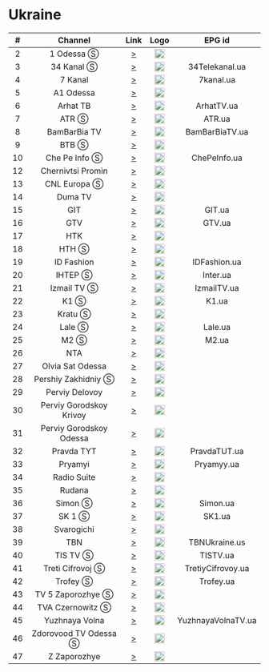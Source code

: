 <h1>Ukraine</h1>

| #   | Channel        | Link  | Logo | EPG id |
|:---:|:--------------:|:-----:|:----:|:------:|
| 2   | 1 Odessa Ⓢ | [>](http://cdn1.live-tv.od.ua:8081/1tvod/1tvod-abr/playlist.m3u8) | <img height="20" src="https://i.imgur.com/9z2LnBg.png"/> |
| 3   | 34 Kanal Ⓢ | [>](https://streamvideol.luxnet.ua/34ua/34ua.stream/playlist.m3u8) | <img height="20" src="https://i.imgur.com/0buhFKQ.png"/> | 34Telekanal.ua |
| 4   | 7 Kanal | [>](http://cdn10.live-tv.od.ua:8081/7tvod/7tvod-abr/7tvod/7tvod/playlist.m3u8) | <img height="20" src="https://i.imgur.com/nJvGdoj.jpg"/> | 7kanal.ua |
| 5   | A1 Odessa | [>](http://cdn1.live-tv.od.ua:8081/a1od/a1od-abr/a1od/a1od-720p/playlist.m3u8) | <img height="20" src="https://i.imgur.com/0DUi5fO.jpg"/> |
| 6   | Arhat TB | [>](http://arhat.tv/public/720p/index.m3u8) | <img height="20" src="https://i.imgur.com/Qdgntk1.jpg"/> | ArhatTV.ua |
| 7   | ATR Ⓢ | [>](http://stream.atr.ua/atr/live/index.m3u8) | <img height="20" src="https://i.imgur.com/tKmYWYH.png"/> | ATR.ua |
| 8   | BamBarBia TV | [>](http://cdn1.live-tv.od.ua:8081/bbb/bbbtv-abr/bbb/bbbtv-720p/playlist.m3u8) | <img height="20" src="https://i.imgur.com/LIk85IA.png"/> | BamBarBiaTV.ua |
| 9   | BTB Ⓢ | [>](http://video.vtvplus.com.ua:81/hls/online/index.m3u8) | <img height="20" src="https://i.imgur.com/JG493Vn.png"/> |
| 10   | Che Pe Info Ⓢ | [>](http://109.68.40.67/life/magnolia_3/index.m3u8) | <img height="20" src="https://i.imgur.com/7Ycv3bL.png"/> | ChePeInfo.ua |
| 12   | Chernivtsi Promin | [>](http://langate.tv/promin/live_720/index.m3u8) | <img height="20" src="https://i.imgur.com/IbwmfzF.png"/> |
| 13   | CNL Europa Ⓢ | [>](http://live-mobile.cdn01.net/hls-live/202E1F/default/mobile/stream_10429_3.m3u8) | <img height="20" src="https://i.imgur.com/lozzdS7.png"/> |
| 14   | Duma TV | [>](http://cdn1.live-tv.od.ua:8081/dumska/dumska-abr/dumska/dumska720p/playlist.m3u8) | <img height="20" src="https://i.imgur.com/KlPqxlo.png"/> |
| 15   | GIT | [>](https://stream.uagit.tv/gittv.m3u8) | <img height="20" src="https://i.imgur.com/v5J8tiS.png"/> | GIT.ua |
| 16   | GTV | [>](http://cdn1.live-tv.od.ua:8081/a1od/gtvod-abr/a1od/gtvod-720p/playlist.m3u8) | <img height="20" src="https://i.imgur.com/Rc6UGkb.jpg"/> | GTV.ua |
| 17   | HTK | [>](http://stream.ntktv.ua/s/ntk/ntk.m3u8) | <img height="20" src="https://i.imgur.com/on0TfJ6.png"/> |
| 18   | HTH Ⓢ | [>](https://edge3.iptv.macc.com.ua/img/ntn_3/index.m3u8) | <img height="20" src="https://i.imgur.com/VEuahVK.png"/> |
| 19   | ID Fashion | [>](https://idfashion.cdn-02.cosmonova.net.ua/hls/idfashion_ua_hi/index.m3u8?_=1602581479) | <img height="20" src="https://i.imgur.com/Y50tmIN.png"/> | IDFashion.ua |
| 20   | IHTEP Ⓢ | [>](https://edge1.iptv.macc.com.ua/img/inter_3/index.m3u8) | <img height="20" src="https://i.imgur.com/R06gbuT.png"/> | Inter.ua |
| 21   | Izmail TV Ⓢ | [>](https://cdn10.live-tv.od.ua:8083/izod/izod-abr-lq/playlist.m3u8) | <img height="20" src="https://i.imgur.com/mpMjj7o.png"/> | IzmailTV.ua |
| 22   | K1 Ⓢ | [>](http://109.68.40.67/life/k1_3/index.m3u8) | <img height="20" src="https://i.imgur.com/qhRurXG.png"/> | K1.ua |
| 23   | Kratu Ⓢ | [>](https://cdn10.live-tv.od.ua:8083/kratu/kratu-abr-lq/kratu/kratu-sub/chunks.m3u8) | <img height="20" src="https://i.imgur.com/NXqO1Qa.png"/> |
| 24   | Lale Ⓢ | [>](http://stream.atr.ua/lale//live/index.m3u8) | <img height="20" src="https://i.imgur.com/Nv6P5Ds.png"/> | Lale.ua |
| 25   | M2 Ⓢ | [>](http://live.m2.tv/hls3/stream.m3u8) | <img height="20" src="https://i.imgur.com/IwUc4pC.png"/> | M2.ua |
| 26   | NTA | [>](http://95.67.106.10/hls/nta_ua_hi/index.m3u8) | <img height="20" src="https://i.imgur.com/AGzWPZv.png"/> |
| 27   | Olvia Sat Odessa | [>](http://cdn1.live-tv.od.ua:8081/ktkod/ktkod-abr/ktkod/ktkod/playlist.m3u8) | <img height="20" src="https://i.imgur.com/khlZ532.png"/> |
| 28   | Pershiy Zakhidniy Ⓢ | [>](http://hls.cdn.ua/1zahid.com_live/_definst_/livestream/playlist.m3u8) | <img height="20" src="https://i.imgur.com/yifGKcA.png"/> |
| 29   | Perviy Delovoy | [>](http://pershij-dlovij-hls3.cosmonova.net.ua/hls/pershij-dlovij_ua_hi/index.m3u8) | <img height="20" src="https://i.imgur.com/rIaWxpn.png"/> |
| 30   | Perviy Gorodskoy Krivoy | [>](http://cdn1.live-tv.od.ua:8081/1tvkr/1tvkr-abr/1tvkr/1tvkr/playlist.m3u8) | <img height="20" src="https://i.imgur.com/Em3J7XO.jpg"/> |
| 31   | Perviy Gorodskoy Odessa | [>](http://91.194.79.46:8081/stream1/channel1/playlist.m3u8) | <img height="20" src="https://i.imgur.com/Em3J7XO.jpg"/> |
| 32   | Pravda TYT | [>](http://pravdatytkievshina-hls2.cosmonova.net.ua/hls/pravdatytkievshina_ua_hi/index.m3u8) | <img height="20" src="https://i.imgur.com/p5MSKuW.jpg"/> | PravdaTUT.ua |
| 33   | Pryamyi | [>](http://prm-hls1.cosmonova.net.ua/hls/prm_ua_hi/index.m3u8) | <img height="20" src="https://i.imgur.com/5rtPDpn.png"/> | Pryamyy.ua |
| 34   | Radio Suite | [>](http://stream1.luxnet.ua/luxstudio/smil:luxstudio.stream.smil/playlist.m3u8) | <img height="20" src="https://i.imgur.com/pvf1LXW.png"/> |
| 35   | Rudana | [>](https://live.rudana.com.ua/hls/stream_FHD.m3u8) | <img height="20" src="https://i.imgur.com/mu81qSc.png"/> |
| 36   | Simon Ⓢ | [>](http://hls.simon.ua/live-HD/live/playlist.m3u8) | <img height="20" src="https://i.imgur.com/RaVchcn.jpg"/> | Simon.ua |
| 37   | SK 1 Ⓢ | [>](https://cdn10.live-tv.od.ua:8083/sk1zt/sk1zt-abr-lq/playlist.m3u8) | <img height="20" src="https://i.imgur.com/wr0CN1l.png"/> | SK1.ua |
| 38   | Svarogichi | [>](http://tv.tv-project.com:1935/live/live1/playlist.m3u8) | <img height="20" src="https://i.imgur.com/80bSn6j.png"/> |
| 39   | TBN | [>](http://62.32.67.187:1935/WEB_Ukraine24/Ukraine24.stream/playlist.m3u8) | <img height="20" src="https://i.imgur.com/DHwhdRF.png"/> | TBNUkraine.us |
| 40   | TIS TV Ⓢ | [>](http://cdn10.live-tv.od.ua:8081/riood/tisod-abr/riood/tisod504/playlist.m3u8) | <img height="20" src="https://i.imgur.com/aC01GvC.png"/> | TISTV.ua |
| 41   | Treti Cifrovoj Ⓢ | [>](http://cdn1.live-tv.od.ua:8081/3tvod/3tvod-abr/3tvod/3tvod/playlist.m3u8) | <img height="20" src="https://i.imgur.com/nwRBxTR.png"/> | TretiyCifrovoy.ua |
| 42   | Trofey Ⓢ | [>](https://5db1ab4f970be.streamlock.net/live/smil:trofey.smil/playlist.m3u8) | <img height="20" src="https://i.imgur.com/3LSDHHJ.png"/> | Trofey.ua |
| 43   | TV 5 Zaporozhye Ⓢ | [>](http://rtsp.cdn.ua/tv5.zp.ua_live/_definst_/mp4:tv5/playlist.m3u8) | <img height="20" src="https://i.imgur.com/ixKcTad.png"/> |
| 44   | TVA Czernowitz Ⓢ | [>](http://hls.cdn.ua/tva.ua_live/_definst_/livestream/playlist.m3u8) | <img height="20" src="https://i.imgur.com/bUz2IP9.png"/> |
| 45   | Yuzhnaya Volna | [>](http://cdn1.live-tv.od.ua:8081/wave/wave-abr/playlist.m3u8) | <img height="20" src="https://i.imgur.com/8gSP6aH.png"/> | YuzhnayaVolnaTV.ua |
| 46   | Zdorovood TV Odessa Ⓢ | [>](http://cdn1.live-tv.od.ua:8081/zdorovood/zdorovo-abr-lq/zdorovood/zdorovo/playlist.m3u8) | <img height="20" src="https://i.imgur.com/VqDD7OE.png"/> |
| 47   | Z Zaporozhye | [>](https://stream.ztv.zp.ua/hls/live.m3u8) | <img height="20" src="https://i.imgur.com/f0nOjL8.png"/> |
